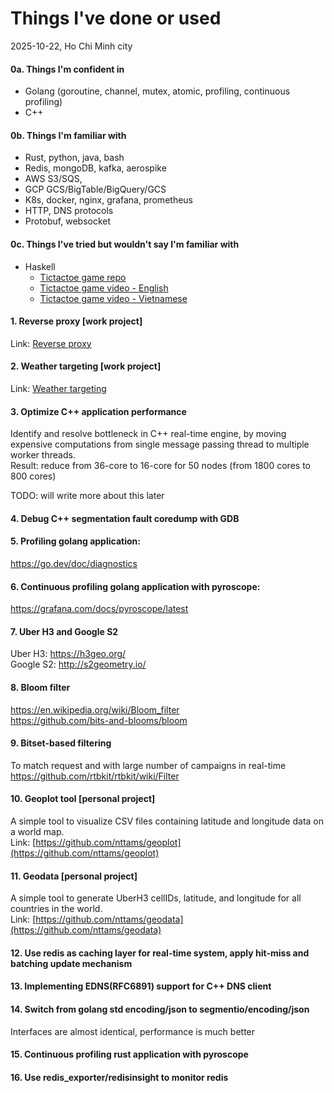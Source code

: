 # Things I've done or used
2025-10-22, Ho Chi Minh city

#### 0a. Things I'm confident in
- Golang (goroutine, channel, mutex, atomic, profiling, continuous profiling)
- C++  

#### 0b. Things I'm familiar with
- Rust, python, java, bash
- Redis, mongoDB, kafka, aerospike
- AWS S3/SQS,
- GCP GCS/BigTable/BigQuery/GCS
- K8s, docker, nginx, grafana, prometheus
- HTTP, DNS protocols
- Protobuf, websocket
#### 0c. Things I've tried but wouldn't say I'm familiar with
- Haskell
  - [Tictactoe game repo](https://github.com/nttams/tictactoe)
  - [Tictactoe game video - English](https://www.youtube.com/watch?v=ayEs9_NbKI8)
  - [Tictactoe game video - Vietnamese](https://www.youtube.com/watch?v=Lf5qoGfaMd0)

#### 1. Reverse proxy [work project]
Link: [Reverse proxy](https://nttams.github.io/large-map-is-bad-for-go-gc.html)

#### 2. Weather targeting [work project]
Link: [Weather targeting](https://nttams.github.io/weather-augmentation.html)

#### 3. Optimize C++ application performance
Identify and resolve bottleneck in C++ real-time engine, by moving expensive computations from single message passing thread to multiple worker threads.   
Result: reduce from 36-core to 16-core for 50 nodes (from 1800 cores to 800 cores)

TODO: will write more about this later

#### 4. Debug C++ segmentation fault coredump with GDB

#### 5. Profiling golang application:
https://go.dev/doc/diagnostics

#### 6. Continuous profiling golang application with pyroscope:
https://grafana.com/docs/pyroscope/latest

#### 7. Uber H3 and Google S2
Uber H3: https://h3geo.org/  
Google S2: http://s2geometry.io/

#### 8. Bloom filter
https://en.wikipedia.org/wiki/Bloom_filter  
https://github.com/bits-and-blooms/bloom

#### 9. Bitset-based filtering
To match request and with large number of campaigns in real-time  
https://github.com/rtbkit/rtbkit/wiki/Filter


#### 10. Geoplot tool [personal project]
A simple tool to visualize CSV files containing latitude and longitude data on a world map.  
Link: [https://github.com/nttams/geoplot](https://github.com/nttams/geoplot)

#### 11. Geodata [personal project]
A simple tool to generate UberH3 cellIDs, latitude, and longitude for all countries in the world.    
Link: [https://github.com/nttams/geodata](https://github.com/nttams/geodata)

#### 12. Use redis as caching layer for real-time system, apply hit-miss and batching update mechanism

#### 13. Implementing EDNS(RFC6891) support for C++ DNS client 

#### 14. Switch from golang std encoding/json to segmentio/encoding/json
Interfaces are almost identical, performance is much better

#### 15. Continuous profiling rust application with pyroscope

#### 16. Use redis_exporter/redisinsight to monitor redis
